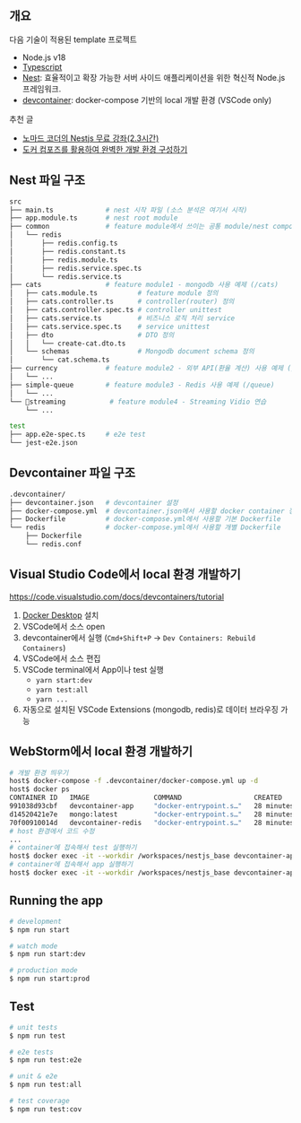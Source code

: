 ## 개요

다음 기술이 적용된 template 프로젝트

- Node.js v18
- [Typescript](https://www.typescriptlang.org/)
- [Nest](https://docs.nestjs.com/): 효율적이고 확장 가능한 서버 사이드 애플리케이션을 위한 혁신적 Node.js 프레임워크.
- [devcontainer](https://code.visualstudio.com/docs/devcontainers/containers): docker-compose 기반의 local 개발 환경 (VSCode only)

추천 글

- [노마드 코더의 Nestjs 무료 강좌(2.3시간)](https://nomadcoders.co/nestjs-fundamentals)
- [도커 컴포즈를 활용하여 완벽한 개발 환경 구성하기](https://www.44bits.io/ko/post/almost-perfect-development-environment-with-docker-and-docker-compose)

## Nest 파일 구조

```sh
src
├── main.ts             # nest 시작 파일 (소스 분석은 여기서 시작)
├── app.module.ts       # nest root module
├── common              # feature module에서 쓰이는 공통 module/nest component
│   └── redis
│       ├── redis.config.ts
│       ├── redis.constant.ts
│       ├── redis.module.ts
│       ├── redis.service.spec.ts
│       └── redis.service.ts
├── cats                # feature module1 - mongodb 사용 예제 (/cats)
│   ├── cats.module.ts          # feature module 정의
│   ├── cats.controller.ts      # controller(router) 정의
│   ├── cats.controller.spec.ts # controller unittest
│   ├── cats.service.ts         # 비즈니스 로직 처리 service
│   ├── cats.service.spec.ts    # service unittest
│   ├── dto                     # DTO 정의
│   │   └── create-cat.dto.ts
│   └── schemas                 # Mongodb document schema 정의
│       └── cat.schema.ts
├── currency            # feature module2 - 외부 API(환율 계산) 사용 예제 (/currency)
│   └── ...
├── simple-queue        # feature module3 - Redis 사용 예제 (/queue)
│   └── ...
└── streaming           # feature module4 - Streaming Vidio 연습
    └── ...

test
├── app.e2e-spec.ts     # e2e test
└── jest-e2e.json
```

## Devcontainer 파일 구조

```sh
.devcontainer/
├── devcontainer.json   # devcontainer 설정
├── docker-compose.yml  # devcontainer.json에서 사용할 docker container 정의
├── Dockerfile          # docker-compose.yml에서 사용할 기본 Dockerfile
└── redis               # docker-compose.yml에서 사용할 개별 Dockerfile
    ├── Dockerfile
    └── redis.conf
```

## Visual Studio Code에서 local 환경 개발하기

https://code.visualstudio.com/docs/devcontainers/tutorial

1. [Docker Desktop](https://www.docker.com/products/docker-desktop/) 설치
1. VSCode에서 소스 open
1. devcontainer에서 실행 (`Cmd+Shift+P` -> `Dev Containers: Rebuild Containers`)
1. VSCode에서 소스 편집
1. VSCode terminal에서 App이나 test 실행
   - `yarn start:dev`
   - `yarn test:all`
   - `yarn ...`
1. 자동으로 설치된 VSCode Extensions (mongodb, redis)로 데이터 브라우징 가능

## WebStorm에서 local 환경 개발하기

```bash
# 개발 환경 띄우기
host$ docker-compose -f .devcontainer/docker-compose.yml up -d
host$ docker ps
CONTAINER ID   IMAGE                COMMAND                  CREATED          STATUS          PORTS                      NAMES
991038d93cbf   devcontainer-app     "docker-entrypoint.s…"   28 minutes ago   Up 28 minutes                              devcontainer-app-1
d14520421e7e   mongo:latest         "docker-entrypoint.s…"   28 minutes ago   Up 28 minutes   0.0.0.0:37017->27017/tcp   devcontainer-mongodb-1
70f00910014d   devcontainer-redis   "docker-entrypoint.s…"   28 minutes ago   Up 28 minutes   0.0.0.0:63790->6379/tcp    devcontainer-redis-1
# host 환경에서 코드 수정
...
# container에 접속해서 test 실행하기
host$ docker exec -it --workdir /workspaces/nestjs_base devcontainer-app-1 yarn test:all
# container에 접속해서 app 실행하기
host$ docker exec -it --workdir /workspaces/nestjs_base devcontainer-app-1 yarn start
```

## Running the app

```bash
# development
$ npm run start

# watch mode
$ npm run start:dev

# production mode
$ npm run start:prod
```

## Test

```bash
# unit tests
$ npm run test

# e2e tests
$ npm run test:e2e

# unit & e2e
$ npm run test:all

# test coverage
$ npm run test:cov
```
